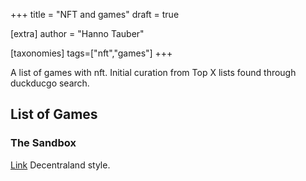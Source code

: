 +++
title = "NFT and games"
draft = true

[extra]
author = "Hanno Tauber"

[taxonomies]
tags=["nft","games"]
+++

A list of games with nft. Initial curation from Top X lists found through duckducgo search.

## List of Games

### The Sandbox
[Link](https://www.sandbox.game/en/) Decentraland style.

